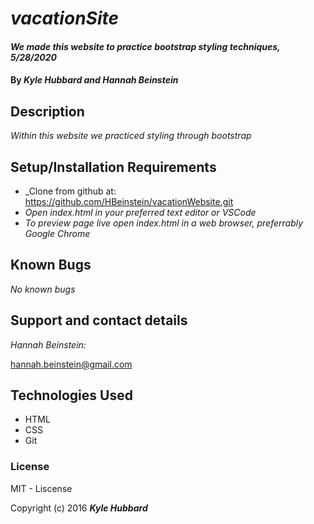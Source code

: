 # _vacationSite_

#### _We made this website to practice bootstrap styling techniques, 5/28/2020_

#### By _**Kyle Hubbard and Hannah Beinstein**_

## Description

_Within this website we practiced styling through bootstrap_

## Setup/Installation Requirements

* _Clone from github at: https://github.com/HBeinstein/vacationWebsite.git
* _Open index.html in your preferred text editor or VSCode_
* _To preview page live open index.html in a web browser, preferrably Google Chrome_


## Known Bugs

_No known bugs_

## Support and contact details

_Hannah Beinstein:_ 

hannah.beinstein@gmail.com

## Technologies Used

* HTML
* CSS
* Git

### License

MIT - Liscense

Copyright (c) 2016 **_Kyle Hubbard_**
